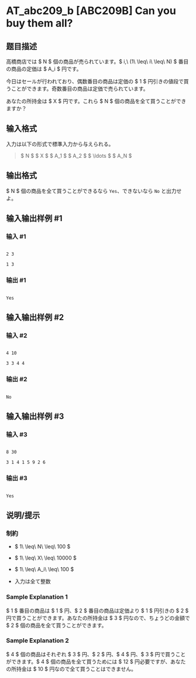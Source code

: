 # AT_abc209_b [ABC209B] Can you buy them all?

## 题目描述

[problemUrl]: https://atcoder.jp/contests/abc209/tasks/abc209_b

高橋商店では $ N $ 個の商品が売られています。$ i\,\ (1\ \leq\ i\ \leq\ N) $ 番目の商品の定価は $ A_i $ 円です。  
 今日はセールが行われており、偶数番目の商品は定価の $ 1 $ 円引きの値段で買うことができます。奇数番目の商品は定価で売られています。  
 あなたの所持金は $ X $ 円です。これら $ N $ 個の商品を全て買うことができますか？

## 输入格式

入力は以下の形式で標準入力から与えられる。

> $ N $ $ X $ $ A_1 $ $ A_2 $ $ \ldots $ $ A_N $

## 输出格式

$ N $ 個の商品を全て買うことができるなら `Yes`、できないなら `No` と出力せよ。

## 输入输出样例 #1

### 输入 #1

```
2 3
1 3
```

### 输出 #1

```
Yes
```

## 输入输出样例 #2

### 输入 #2

```
4 10
3 3 4 4
```

### 输出 #2

```
No
```

## 输入输出样例 #3

### 输入 #3

```
8 30
3 1 4 1 5 9 2 6
```

### 输出 #3

```
Yes
```

## 说明/提示

### 制約

- $ 1\ \leq\ N\ \leq\ 100 $
- $ 1\ \leq\ X\ \leq\ 10000 $
- $ 1\ \leq\ A_i\ \leq\ 100 $
- 入力は全て整数

### Sample Explanation 1

$ 1 $ 番目の商品は $ 1 $ 円、$ 2 $ 番目の商品は定価より $ 1 $ 円引きの $ 2 $ 円で買うことができます。あなたの所持金は $ 3 $ 円なので、ちょうどの金額で $ 2 $ 個の商品を全て買うことができます。

### Sample Explanation 2

$ 4 $ 個の商品はそれぞれ $ 3 $ 円、$ 2 $ 円、$ 4 $ 円、$ 3 $ 円で買うことができます。$ 4 $ 個の商品を全て買うためには $ 12 $ 円必要ですが、あなたの所持金は $ 10 $ 円なので全て買うことはできません。